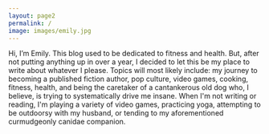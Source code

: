 ```yaml
---
layout: page2
permalink: /
image: images/emily.jpg
---
```


Hi, I’m Emily. This blog used to be dedicated to fitness and health. But, after not putting anything up in over a year, I decided to let this be my place to write about whatever I please. Topics will most likely include: my journey to becoming a published fiction author, pop culture, video games, cooking, fitness, health, and being the caretaker of a cantankerous old dog who, I believe, is trying to systematically drive me insane. When I'm not writing or reading, I'm playing a variety of video games, practicing yoga, attempting to be outdoorsy with my husband, or tending to my aforementioned curmudgeonly canidae companion.
